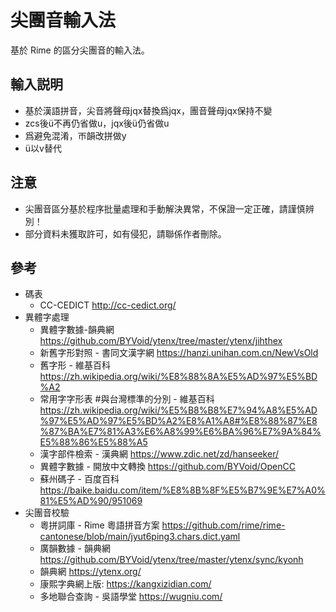 # 尖團音輸入法
基於 Rime 的區分尖團音的輸入法。 
## 輸入説明   
* 基於漢語拼音，尖音將聲母jqx替換爲jqx，團音聲母jqx保持不變  
* zcs後ü不再仍省做u，jqx後ü仍省做u  
* 爲避免混淆，ㄭ韻改拼做y  
*  ü以v替代  
## 注意  
* 尖團音區分基於程序批量處理和手動解決異常，不保證一定正確，請謹慎辨別！  
* 部分資料未獲取許可，如有侵犯，請聯係作者刪除。  
## 參考  
* 碼表  
  - CC-CEDICT http://cc-cedict.org/
* 異體字處理
  - 異體字數據-韻典網 https://github.com/BYVoid/ytenx/tree/master/ytenx/jihthex
  - 新舊字形對照 - 書同文漢字網 https://hanzi.unihan.com.cn/NewVsOld
  - 舊字形 - 維基百科 https://zh.wikipedia.org/wiki/%E8%88%8A%E5%AD%97%E5%BD%A2
  - 常用字字形表 #與台灣標準的分別 - 維基百科 https://zh.wikipedia.org/wiki/%E5%B8%B8%E7%94%A8%E5%AD%97%E5%AD%97%E5%BD%A2%E8%A1%A8#%E8%88%87%E8%87%BA%E7%81%A3%E6%A8%99%E6%BA%96%E7%9A%84%E5%88%86%E5%88%A5
  - 漢字部件檢索 - 漢典網 https://www.zdic.net/zd/hanseeker/
  - 異體字數據 - 開放中文轉換 https://github.com/BYVoid/OpenCC
  - 蘇州碼子 - 百度百科 https://baike.baidu.com/item/%E8%8B%8F%E5%B7%9E%E7%A0%81%E5%AD%90/951069
* 尖團音校驗
  - 粵拼詞庫 - Rime 粵語拼音方案 https://github.com/rime/rime-cantonese/blob/main/jyut6ping3.chars.dict.yaml
  - 廣韻數據 - 韻典網 https://github.com/BYVoid/ytenx/tree/master/ytenx/sync/kyonh
  - 韻典網 https://ytenx.org/
  - 康熙字典網上版: https://kangxizidian.com/
  - 多地聯合查詢 - 吳語學堂 https://wugniu.com/
